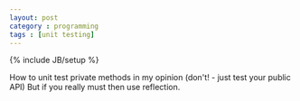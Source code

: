 ```yaml
---
layout: post
category : programming
tags : [unit testing]
---
```

{% include JB/setup %}

How to unit test private methods in my opinion (don't! - just test your public API)
But if you really must then use reflection. 
